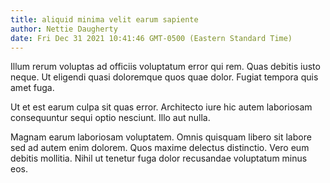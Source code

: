 ```yaml
---
title: aliquid minima velit earum sapiente
author: Nettie Daugherty
date: Fri Dec 31 2021 10:41:46 GMT-0500 (Eastern Standard Time)
---
```

Illum rerum voluptas ad officiis voluptatum error qui rem. Quas debitis iusto neque. Ut eligendi quasi doloremque quos quae dolor. Fugiat tempora quis amet fuga.

 Ut et est earum culpa sit quas error. Architecto iure hic autem laboriosam consequuntur sequi optio nesciunt. Illo aut nulla.

 Magnam earum laboriosam voluptatem. Omnis quisquam libero sit labore sed ad autem enim dolorem. Quos maxime delectus distinctio. Vero eum debitis mollitia. Nihil ut tenetur fuga dolor recusandae voluptatum minus eos.